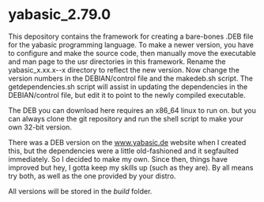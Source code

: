 # yabasic_2.79.0

This depository contains the framework for creating a bare-bones .DEB file for the yabasic programming language. To make a newer version, you have to configure and make the source code, then manually move the executable and man page to the usr directories in this framework. Rename the yabasic_x.xx.x--x directory to reflect the new version. Now change the version numbers in the DEBIAN/control file and the makedeb.sh script. The getdependencies.sh script will assist in updating the dependencies in the DEBIAN/control file, but edit it to point to the newly compiled executable.

The DEB you can download here requires an x86_64 linux to run on. but you can always clone the git repository and run the shell script to make your own 32-bit version. 

There was a DEB version on the www.yabasic.de website when I created this, but the dependencies were a little old-fashioned and it segfaulted immediately. So I decided to make my own. Since then, things have improved but hey, I gotta keep my skills up (such as they are). By all means try both, as well as the one provided by your distro.

All versions will be stored in the *build* folder.


